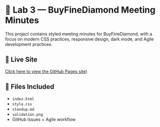 # 📝 Lab 3 — BuyFineDiamond Meeting Minutes

This project contains styled meeting minutes for BuyFineDiamond, with a focus on modern CSS practices, responsive design, dark mode, and Agile development practices.

## 🔗 Live Site
[Click here to view the GitHub Pages site](https://prashamshah115.github.io/sp25-cse110-lab3/))

## 📁 Files Included
- `index.html`
- `style.css`
- `standup.md`
- `validation.png`
- GitHub Issues + Agile workflow

